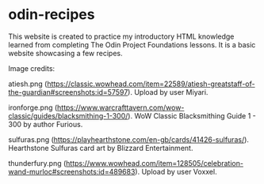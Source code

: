 # odin-recipes
This website is created to practice my introductory HTML knowledge learned from completing The Odin Project Foundations lessons. It is a basic website showcasing a few recipes.

Image credits:

atiesh.png (https://classic.wowhead.com/item=22589/atiesh-greatstaff-of-the-guardian#screenshots:id=57597). Upload by user Miyari.

ironforge.png (https://www.warcrafttavern.com/wow-classic/guides/blacksmithing-1-300/). WoW Classic Blacksmithing Guide 1 - 300 by author Furious.

sulfuras.png (https://playhearthstone.com/en-gb/cards/41426-sulfuras/). Hearthstone Sulfuras card art by Blizzard Entertainment.

thunderfury.png (https://www.wowhead.com/item=128505/celebration-wand-murloc#screenshots:id=489683). Upload by user Voxxel.
